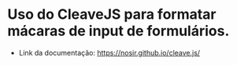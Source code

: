 # Uso do CleaveJS para formatar mácaras de input de formulários.

* Link da documentação: https://nosir.github.io/cleave.js/
